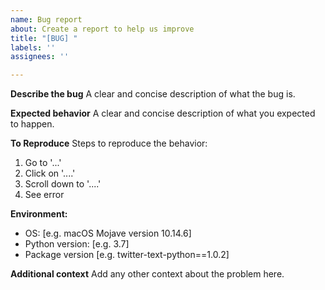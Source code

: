 ```yaml
---
name: Bug report
about: Create a report to help us improve
title: "[BUG] "
labels: ''
assignees: ''

---
```


**Describe the bug**
A clear and concise description of what the bug is.

**Expected behavior**
A clear and concise description of what you expected to happen.

**To Reproduce**
Steps to reproduce the behavior:
1. Go to '...'
2. Click on '....'
3. Scroll down to '....'
4. See error

**Environment:**
 - OS: [e.g. macOS Mojave version 10.14.6]
 - Python version: [e.g. 3.7]
 - Package version [e.g. twitter-text-python==1.0.2]

**Additional context**
Add any other context about the problem here.
